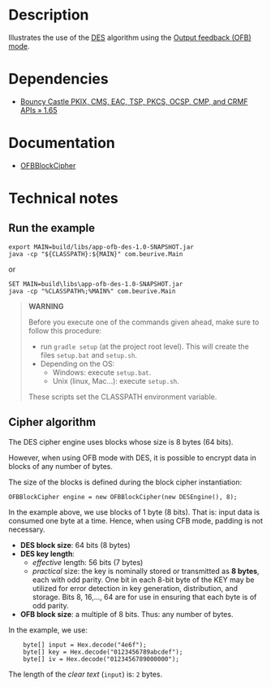 # Description

Illustrates the use of the [DES](https://en.wikipedia.org/wiki/Data_Encryption_Standard) algorithm using
the [Output feedback (OFB) mode](https://en.wikipedia.org/wiki/Block_cipher_mode_of_operation#Output_feedback_(OFB)).

# Dependencies

* [Bouncy Castle PKIX, CMS, EAC, TSP, PKCS, OCSP, CMP, and CRMF APIs » 1.65](https://mvnrepository.com/artifact/org.bouncycastle/bcpkix-jdk15to18/1.65)

# Documentation

* [OFBBlockCipher](https://people.eecs.berkeley.edu/~jonah/bc/org/bouncycastle/crypto/modes/OFBBlockCipher.html)

# Technical notes

## Run the example

    export MAIN=build/libs/app-ofb-des-1.0-SNAPSHOT.jar
    java -cp "${CLASSPATH}:${MAIN}" com.beurive.Main

or

    SET MAIN=build\libs\app-ofb-des-1.0-SNAPSHOT.jar
    java -cp "%CLASSPATH%;%MAIN%" com.beurive.Main

> **WARNING**
>
> Before you execute one of the commands given ahead, make sure to follow this procedure:
>
> * run `gradle setup` (at the project root level). This will create the files `setup.bat` and `setup.sh`.
> * Depending on the OS:
>   * Windows: execute `setup.bat`.
>   * Unix (linux, Mac...): execute `setup.sh`.
>
> These scripts set the CLASSPATH environment variable.

## Cipher algorithm

The DES cipher engine uses blocks whose size is 8 bytes (64 bits).

However, when using OFB mode with DES, it is possible to encrypt data in blocks of any number of bytes.

The size of the blocks is defined during the block cipher instantiation: 

    OFBBlockCipher engine = new OFBBlockCipher(new DESEngine(), 8);

In the example above, we use blocks of 1 byte (8 bits).
That is: input data is consumed one byte at a time.
Hence, when using CFB mode, padding is not necessary.

* **DES block size**: 64 bits (8 bytes)
* **DES key length**:
  * _effective_ length: 56 bits (7 bytes)
  * _practical_ size: the key is nominally stored or transmitted as **8 bytes**, each with odd parity.
    One bit in each 8-bit byte of the KEY may be utilized for error detection in key generation,
    distribution, and storage. Bits 8, 16,..., 64 are for use in ensuring that each byte is of odd
    parity.
* **OFB block size**: a multiple of 8 bits. Thus: any number of bytes.

In the example, we use:

        byte[] input = Hex.decode("4e6f");
        byte[] key = Hex.decode("0123456789abcdef");
        byte[] iv = Hex.decode("0123456789000000");

The length of the _clear text_ (`input`) is: `2` bytes.
